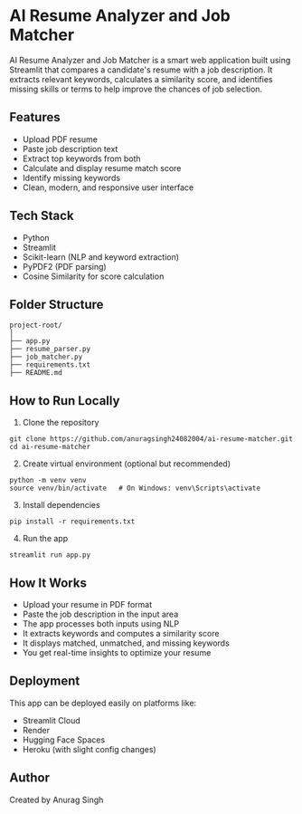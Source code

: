 # AI Resume Analyzer and Job Matcher

AI Resume Analyzer and Job Matcher is a smart web application built using Streamlit that compares a candidate's resume with a job description. It extracts relevant keywords, calculates a similarity score, and identifies missing skills or terms to help improve the chances of job selection.

## Features

- Upload PDF resume
- Paste job description text
- Extract top keywords from both
- Calculate and display resume match score
- Identify missing keywords
- Clean, modern, and responsive user interface

## Tech Stack

- Python
- Streamlit
- Scikit-learn (NLP and keyword extraction)
- PyPDF2 (PDF parsing)
- Cosine Similarity for score calculation

## Folder Structure

```
project-root/
│
├── app.py
├── resume_parser.py
├── job_matcher.py
├── requirements.txt
├── README.md
```

## How to Run Locally

1. Clone the repository

```
git clone https://github.com/anuragsingh24082004/ai-resume-matcher.git
cd ai-resume-matcher
```

2. Create virtual environment (optional but recommended)

```
python -m venv venv
source venv/bin/activate   # On Windows: venv\Scripts\activate
```

3. Install dependencies

```
pip install -r requirements.txt
```

4. Run the app

```
streamlit run app.py
```

## How It Works

- Upload your resume in PDF format
- Paste the job description in the input area
- The app processes both inputs using NLP
- It extracts keywords and computes a similarity score
- It displays matched, unmatched, and missing keywords
- You get real-time insights to optimize your resume

## Deployment

This app can be deployed easily on platforms like:

- Streamlit Cloud
- Render
- Hugging Face Spaces
- Heroku (with slight config changes)

## Author

Created by Anurag Singh